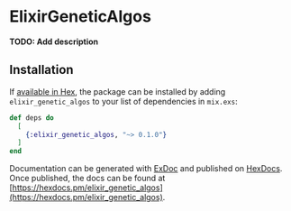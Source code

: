 # ElixirGeneticAlgos

**TODO: Add description**

## Installation

If [available in Hex](https://hex.pm/docs/publish), the package can be installed
by adding `elixir_genetic_algos` to your list of dependencies in `mix.exs`:

```elixir
def deps do
  [
    {:elixir_genetic_algos, "~> 0.1.0"}
  ]
end
```

Documentation can be generated with [ExDoc](https://github.com/elixir-lang/ex_doc)
and published on [HexDocs](https://hexdocs.pm). Once published, the docs can
be found at [https://hexdocs.pm/elixir_genetic_algos](https://hexdocs.pm/elixir_genetic_algos).


